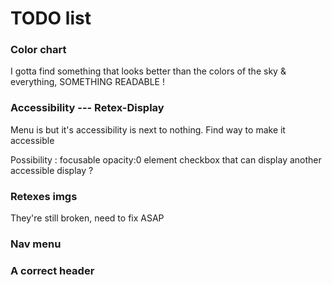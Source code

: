 # TODO list

### Color chart
I gotta find something that looks better than the colors of the sky & everything, SOMETHING READABLE !

### Accessibility --- Retex-Display
Menu is but it's accessibility is next to nothing.
Find way to make it accessible

Possibility : focusable opacity:0 element checkbox that can display another accessible display ?

### Retexes imgs
They're still broken, need to fix ASAP

### Nav menu

### A correct header